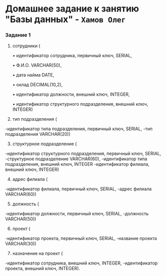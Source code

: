 # Домашнее задание к занятию "Базы данных" - `Хамов Олег`

### Задание 1

1. сотрудники (

    • идентификатор сотрудника, первичный ключ, SERIAL,

    • Ф.И.О. VARCHAR(50),

    • дата найма DATE,

    • оклад DECIMAL(10,2),

    • идентификатор должности, внешний ключ, INTEGER,

    • идентификатор структурного подразделения, внешний ключ, INTEGER)

2. тип подразделения (

-идентификатор типа подразделения, первичный ключ, SERIAL,
-тип подразделения VARCHAR(20))

3. структурное подразделение (

-идентификатор структурного подразделения, первичный ключ, SERIAL,
-структурное подразделение VARCHAR(60),
-идентификатор типа подразделения, внешний ключ, INTEGER
-идентификатор филиала, внешний ключ, INTEGER)

4. адрес филиала (

-идентификатор филиала, первичный ключ, SERIAL,
-адрес филиала VARCHAR(60))

5. должность (

-идентификатор должности, первичный ключ, SERIAL,
-должность VARCHAR(50))

6. проект (

-идентификатор проекта, первичный ключ, SERIAL,
-название проекта VARCHAR(30))

7. назначение на проект (

-идентификатор сотрудника, внешний ключ, INTEGER,
-идентификатор проекта, внешний ключ, INTEGER).
